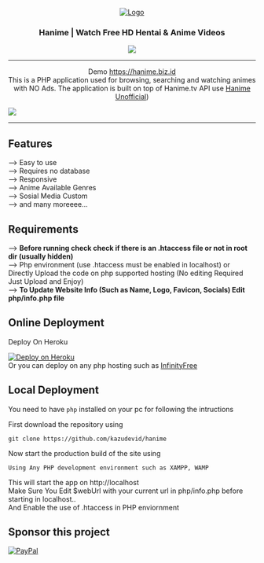<p align="center">
  <div align="center">
    <a href="https://hanime.biz.id/">
      <img src="https://hanime.biz.id/assets/img/logo.png" alt="Logo">
    </a>
    <h3>Hanime | Watch Free HD Hentai & Anime Videos</h3>
   <a href="https://t.me/kanguser" ><img src="https://img.shields.io/badge/Telegram-2CA5E0?style=for-the-badge&logo=telegram&logoColor=white"></a> 
  </div>
  <hr />
  <p align="center">
    Demo <a href="https://hanime.biz.id">https://hanime.biz.id</a> <br>
    This is a PHP application used for browsing, searching and watching animes with NO Ads. The application is built on top of Hanime.tv API use  <a href="https://github.com/NYT92/haniapi-docs">Hanime Unofficial</a>) 
  </p>
</p>

<!-- PREVIEW IMAGE -->
<img src="https://raw.githubusercontent.com/kazudevid/hanime/main/assets/img/banner.png">

<hr/>

## Features 
--> Easy to use <br>
--> Requires no database<br>
--> Responsive<br>
--> Anime Available Genres<br>
--> Sosial Media Custom<br>
--> and many moreeee...

## Requirements
--> **Before running check check if there is an .htaccess file or not in root dir (usually hidden)**
<br>
--> Php environment (use .htaccess must be enabled in localhost) or Directly Upload the code on php supported hosting (No editing Required Just Upload and Enjoy)
<br>
--> **To Update Website Info (Such as Name, Logo, Favicon, Socials) Edit php/info.php file**

## Online Deployment

Deploy On Heroku

[![Deploy on Heroku](https://camo.githubusercontent.com/6979881d5a96b7b18a057083bb8aeb87ba35fc279452e29034c1e1c49ade0636/68747470733a2f2f7777772e6865726f6b7563646e2e636f6d2f6465706c6f792f627574746f6e2e737667)](https://heroku.com/deploy?template=https://github.com/kazudevid/hanime/tree/main)
<br>
Or you can deploy on any php hosting such as <a href="https://www.infinityfree.net/">InfinityFree</a>

## Local Deployment

You need to have `php` installed on your pc for following the intructions

First download the repository using
```
git clone https://github.com/kazudevid/hanime
```

Now start the production build of the site using
```
Using Any PHP development environment such as XAMPP, WAMP
```

This will start the app on http://localhost<br>
Make Sure You Edit $webUrl with your current url in php/info.php before starting in localhost.. <br>
And Enable the use of .htaccess in PHP enviornment

## Sponsor this project

[![PayPal](https://img.shields.io/badge/PayPal-00457C?style=for-the-badge&logo=paypal&logoColor=white)](https://www.paypal.me/nevikurniabakti)
